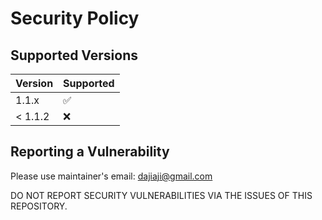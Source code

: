 # Security Policy

## Supported Versions

| Version | Supported          |
| ------- | ------------------ |
| 1.1.x   | :white_check_mark: |
| < 1.1.2 | :x:                |

## Reporting a Vulnerability

Please use maintainer's email: dajiaji@gmail.com

DO NOT REPORT SECURITY VULNERABILITIES VIA THE ISSUES OF THIS REPOSITORY.
